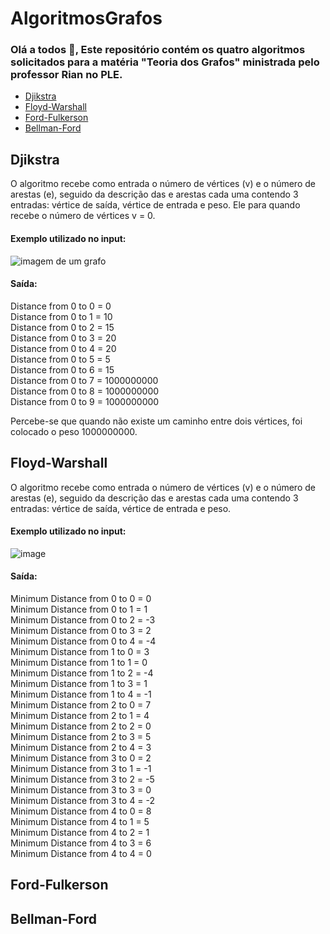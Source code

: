 # AlgoritmosGrafos
### Olá a todos 👋, Este repositório contém os quatro algoritmos solicitados para a matéria "Teoria dos Grafos" ministrada pelo professor Rian no PLE.<br>
* [Djikstra](#djikstra)
* [Floyd-Warshall](floyd-warshall)
* [Ford-Fulkerson](ford-fulkerson)
* [Bellman-Ford](bellman-ford)

## Djikstra
O algoritmo recebe como entrada o número de vértices (v) e o número de arestas (e), seguido da descrição das e arestas cada uma contendo 3 entradas: vértice de saída, vértice de entrada e peso.
Ele para quando recebe o número de vértices v = 0.

#### Exemplo utilizado no input:<br>
![imagem de um grafo](https://user-images.githubusercontent.com/34218434/104390785-41b92f80-551d-11eb-9d6d-4ae579402963.png)

#### Saída: 
Distance from 0 to 0 = 0<br>
Distance from 0 to 1 = 10<br>
Distance from 0 to 2 = 15<br>
Distance from 0 to 3 = 20<br>
Distance from 0 to 4 = 20<br>
Distance from 0 to 5 = 5<br>
Distance from 0 to 6 = 15<br>
Distance from 0 to 7 = 1000000000<br>
Distance from 0 to 8 = 1000000000<br>
Distance from 0 to 9 = 1000000000<br>

Percebe-se que quando não existe um caminho entre dois vértices, foi colocado o peso 1000000000.

## Floyd-Warshall
O algoritmo recebe como entrada o número de vértices (v) e o número de arestas (e), seguido da descrição das e arestas cada uma contendo 3 entradas: vértice de saída, vértice de entrada e peso.

#### Exemplo utilizado no input:<br>
![image](https://user-images.githubusercontent.com/34218434/104391169-171ba680-551e-11eb-8b00-d33b818d54aa.png)

#### Saída: 
Minimum Distance from 0 to 0 = 0<br>
Minimum Distance from 0 to 1 = 1<br>
Minimum Distance from 0 to 2 = -3<br>
Minimum Distance from 0 to 3 = 2<br>
Minimum Distance from 0 to 4 = -4<br>
Minimum Distance from 1 to 0 = 3<br>
Minimum Distance from 1 to 1 = 0<br>
Minimum Distance from 1 to 2 = -4<br>
Minimum Distance from 1 to 3 = 1<br>
Minimum Distance from 1 to 4 = -1<br>
Minimum Distance from 2 to 0 = 7<br>
Minimum Distance from 2 to 1 = 4<br>
Minimum Distance from 2 to 2 = 0<br>
Minimum Distance from 2 to 3 = 5<br>
Minimum Distance from 2 to 4 = 3<br>
Minimum Distance from 3 to 0 = 2<br>
Minimum Distance from 3 to 1 = -1<br>
Minimum Distance from 3 to 2 = -5<br>
Minimum Distance from 3 to 3 = 0<br>
Minimum Distance from 3 to 4 = -2<br>
Minimum Distance from 4 to 0 = 8<br>
Minimum Distance from 4 to 1 = 5<br>
Minimum Distance from 4 to 2 = 1<br>
Minimum Distance from 4 to 3 = 6<br>
Minimum Distance from 4 to 4 = 0<br>

## Ford-Fulkerson

## Bellman-Ford

